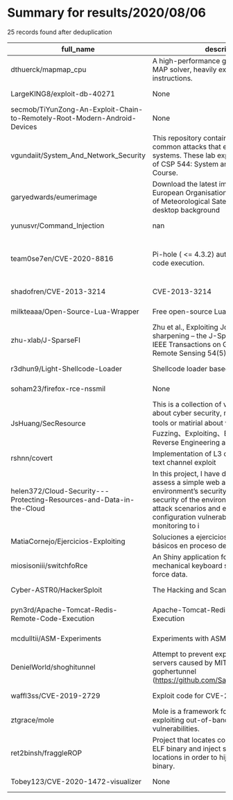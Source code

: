
# Summary for results/2020/08/06
    
25 records found after deduplication

| full_name | description | html_url | matched_list | matched_count | pushed_at | size | stargazers_count | language | forks_count |
|---------------------------------------------------------------------------|-----------------------------------------------------------------------------------------------------------------------------------------------------------------------------------------------------------------------------------------------------------------|----------------------------------------------------------------------------------------------|------------------------------------------------------|-----------------|---------------------------|--------|--------------------|------------|---------------|
| dthuerck/mapmap_cpu | A high-performance general-purpose MRF MAP solver, heavily exploiting SIMD instructions. | https://github.com/dthuerck/mapmap_cpu | ['exploit'] | 1 | 2020-08-06 18:03:18+00:00 | 977 | 64 | C++ | 30 |
| LargeKING8/exploit-db-40271 | None | https://github.com/LargeKING8/exploit-db-40271 | ['exploit'] | 1 | 2020-08-06 07:25:27+00:00 | 3131 | 0 | Python | 0 |
| secmob/TiYunZong-An-Exploit-Chain-to-Remotely-Root-Modern-Android-Devices | None | https://github.com/secmob/TiYunZong-An-Exploit-Chain-to-Remotely-Root-Modern-Android-Devices | ['exploit'] | 1 | 2020-08-06 22:44:31+00:00 | 2128 | 144 | | 24 |
| vgundaiit/System_And_Network_Security | This repository contains some of the most common attacks that exploit vulnerable systems. These lab experiments are a part of CSP 544: System and Network Security Course. | https://github.com/vgundaiit/System_And_Network_Security | ['exploit'] | 1 | 2020-08-06 19:59:45+00:00 | 17408 | 0 | HTML | 0 |
| garyedwards/eumerimage | Download the latest image from the European Organisation for the Exploitation of Meteorological Satellite and set it as the desktop background | https://github.com/garyedwards/eumerimage | ['exploit'] | 1 | 2020-08-06 15:00:05+00:00 | 1969 | 0 | Shell | 0 |
| yunusvr/Command_Injection | nan | https://github.com/yunusvr/Command_Injection | ['command injection'] | 1 | 2020-08-06 15:08:06+00:00 | 1 | 0 | Python | 0 |
| team0se7en/CVE-2020-8816 | Pi-hole ( <= 4.3.2) authenticated remote code execution. | https://github.com/team0se7en/CVE-2020-8816 | ['cve-2', 'exploit', 'rce', 'remote code execution'] | 4 | 2020-08-06 15:14:12+00:00 | 4361 | 6 | Go | 0 |
| shadofren/CVE-2013-3214 | CVE-2013-3214 | https://github.com/shadofren/CVE-2013-3214 | ['cve-2'] | 1 | 2020-08-06 11:59:26+00:00 | 2 | 0 | Python | 0 |
| milkteaaa/Open-Source-Lua-Wrapper | Free open-source Lua wrapper for ROBLOX | https://github.com/milkteaaa/Open-Source-Lua-Wrapper | ['exploit'] | 1 | 2020-08-06 11:46:33+00:00 | 638 | 1 | C++ | 3 |
| zhu-xlab/J-SparseFI | Zhu et al., Exploiting Joint Sparsity for Pan-sharpening – the J-SparseFI Algorithm. IEEE Transactions on Geoscience and Remote Sensing 54(5), 2664-2681, 2016. | https://github.com/zhu-xlab/J-SparseFI | ['exploit'] | 1 | 2020-08-06 09:07:59+00:00 | 10628 | 0 | | 0 |
| r3dhun9/Light-Shellcode-Loader | Shellcode loader based on Windows | https://github.com/r3dhun9/Light-Shellcode-Loader | ['shellcode'] | 1 | 2020-08-06 08:40:19+00:00 | 14216 | 3 | C++ | 0 |
| soham23/firefox-rce-nssmil | None | https://github.com/soham23/firefox-rce-nssmil | ['exploit', 'rce'] | 2 | 2020-08-06 07:50:41+00:00 | 8 | 0 | JavaScript | 0 |
| JsHuang/SecResource | This is a collection of various resources about cyber security, mainly some good tools or matirial about web security、Fuzzing、Exploiting、Binary Analysis、Reverse Engineering and so on. | https://github.com/JsHuang/SecResource | ['exploit'] | 1 | 2020-08-06 05:41:04+00:00 | 1 | 1 | | 0 |
| rshnn/covert | Implementation of L3 cache (LLC) covert text channel exploit | https://github.com/rshnn/covert | ['exploit'] | 1 | 2020-08-06 23:55:30+00:00 | 305 | 1 | C++ | 2 |
| helen372/Cloud-Security---Protecting-Resources-and-Data-in-the-Cloud | In this project, I have done: - Deploy and assess a simple web application environment’s security posture - Test the security of the environment by simulating attack scenarios and exploiting cloud configuration vulnerabilities - Implement monitoring to i | https://github.com/helen372/Cloud-Security---Protecting-Resources-and-Data-in-the-Cloud | ['exploit'] | 1 | 2020-08-06 02:03:11+00:00 | 3529 | 0 | | 0 |
| MatiaCornejo/Ejercicios-Exploiting | Soluciones a ejercicios de exploiting básicos en proceso de aprendizaje | https://github.com/MatiaCornejo/Ejercicios-Exploiting | ['exploit'] | 1 | 2020-08-06 01:51:03+00:00 | 7 | 0 | C | 0 |
| miosisoniii/switchfoRce | An Shiny application for consolidation of mechanical keyboard switch actuation force data. | https://github.com/miosisoniii/switchfoRce | ['rce'] | 1 | 2020-08-06 01:48:37+00:00 | 126 | 0 | R | 0 |
| Cyber-ASTR0/HackerSploit | The Hacking and Scanning Tool | https://github.com/Cyber-ASTR0/HackerSploit | ['sploit'] | 1 | 2020-08-06 22:29:47+00:00 | 1923 | 5 | nan | 0 |
| pyn3rd/Apache-Tomcat-Redis-Remote-Code-Execution | Apache-Tomcat-Redis-Remote-Code-Execution | https://github.com/pyn3rd/Apache-Tomcat-Redis-Remote-Code-Execution | ['remote code execution'] | 1 | 2020-08-06 07:47:29+00:00 | 5935 | 9 | Java | 2 |
| mcdulltii/ASM-Experiments | Experiments with ASM Shellcodes in C++ | https://github.com/mcdulltii/ASM-Experiments | ['exploit', 'shellcode'] | 2 | 2020-08-06 06:52:25+00:00 | 97796 | 1 | C | 0 |
| DenielWorld/shoghitunnel | Attempt to prevent exploits on PMMP 3.0 servers caused by MITM tools, such as gophertunnel (https://github.com/Sandertv/gophertunnel) | https://github.com/DenielWorld/shoghitunnel | ['exploit'] | 1 | 2020-08-06 00:40:33+00:00 | 48 | 3 | PHP | 0 |
| waffl3ss/CVE-2019-2729 | Exploit code for CVE-2019-2729 | https://github.com/waffl3ss/CVE-2019-2729 | ['cve-2', 'exploit'] | 2 | 2020-08-06 16:11:18+00:00 | 190 | 5 | Python | 3 |
| ztgrace/mole | Mole is a framework for identifying and exploiting out-of-band application vulnerabilities. | https://github.com/ztgrace/mole | ['exploit'] | 1 | 2020-08-06 15:19:50+00:00 | 139 | 51 | Python | 18 |
| ret2binsh/fraggleROP | Project that locates code caves within an ELF binary and inject shellcode into these locations in order to hijack the original binary. | https://github.com/ret2binsh/fraggleROP | ['shellcode'] | 1 | 2020-08-06 18:11:24+00:00 | 90 | 0 | Python | 0 |
| Tobey123/CVE-2020-1472-visualizer | None | https://github.com/Tobey123/CVE-2020-1472-visualizer | ['cve-2'] | 1 | 2020-08-06 22:24:04+00:00 | 31 | 0 | | 0 |
